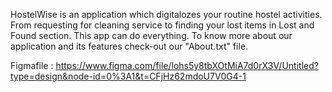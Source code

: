 HostelWise is an application which digitalozes your routine hostel activities. From requesting for cleaning service to finding your lost items in Lost and Found section. This app can do everything.
To know more about our application and its features check-out our "About.txt" file.

Figmafile : https://www.figma.com/file/lohs5y8tbXOtMiA7d0rX3V/Untitled?type=design&node-id=0%3A1&t=CFjHz62mdoU7V0G4-1
